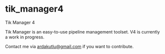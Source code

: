 # tik_manager4
Tik Manager 4

Tik Manager is an easy-to-use pipeline management toolset.
V4 is currently a work in progress.

Contact me via ardakutlu@gmail.com if you want to contribute.
